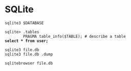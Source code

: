 # SQLite

<pre class="language-sql"><code class="lang-sql">sqlite3 $DATABASE

sqlite> .tables
        PRAGMA table_info($TABLE); # describe a table
<strong>select * from user;
</strong><strong>        
</strong>sqlite3 file.db 
sqlite3 file.db .dump

sqlitebrowser file.db
</code></pre>
